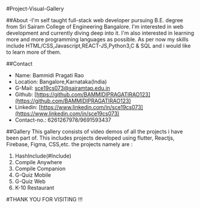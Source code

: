 #Project-Visual-Gallery

##About
    -I'm self taught full-stack web developer pursuing B.E. degree from Sri Sairam College of Engineering Bangalore. I'm interested in web development and currently diving deep into it. I'm also interested in learning more and more programming languages as possible. As per now my skills include HTML/CSS,Javascript,REACT-JS,Python3,C & SQL and i would like to learn more of them.

##Contact
   - Name: Bammidi Pragati Rao
   - Location: Bangalore,Karnataka(India)
   - G-Mail: [sce19cs073@sairamtap.edu.in](sce19cs073@sairamtap.edu.in)
   - Github: [https://github.com/BAMMIDIPRAGATIRAO123](https://github.com/BAMMIDIPRAGATIRAO123)
   - Linkedin: [https://www.linkedin.com/in/sce19cs073](https://www.linkedin.com/in/sce19cs073)
   - Contact-no.: 6261267978/9691593437

##Gallery
This gallery consists of video demos of all the projects i have been part of. This includes projects developed using flutter, Reactjs, Firebase, Figma, CSS,etc.
the projects namely are :
1. HashInclude(#Include)
2. Compile Anywhere
3. Compile Companion
4. G-Quiz Mobile
5. G-Quiz Web
6. K-10 Restaurant

#THANK YOU FOR VISITING !!!
